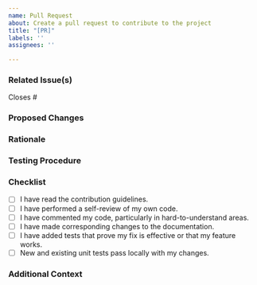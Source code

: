 ```yaml
---
name: Pull Request
about: Create a pull request to contribute to the project
title: "[PR]"
labels: ''
assignees: ''

---
```


### Related Issue(s)
<!-- Mention the issue numbers that this PR closes, or remove this section if it's not applicable. -->
Closes #

### Proposed Changes
<!-- Describe the changes in this PR. Be sure to detail what parts of the project are impacted by your changes. -->

### Rationale
<!-- Explain why these changes are necessary or beneficial. -->

### Testing Procedure
<!-- Describe the testing procedure to verify your changes. Mention any new or modified tests. -->

### Checklist
- [ ] I have read the contribution guidelines.
- [ ] I have performed a self-review of my own code.
- [ ] I have commented my code, particularly in hard-to-understand areas.
- [ ] I have made corresponding changes to the documentation.
- [ ] I have added tests that prove my fix is effective or that my feature works.
- [ ] New and existing unit tests pass locally with my changes.

### Additional Context
<!-- Add any other context about the pull request here. -->
